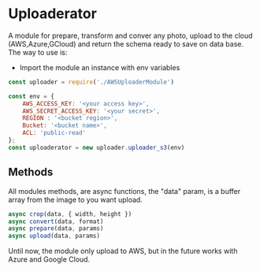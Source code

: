 # Uploaderator
A module for prepare, transform and conver any photo, upload to the cloud (AWS,Azure,GCloud) and return the schema ready to save on data base.
The way to use is:
- Import the module an instance with env variables

``` js
const uploader = require('./AWSUploaderModule')

const env = {
	AWS_ACCESS_KEY: '<your access key>',
	AWS_SECRET_ACCESS_KEY: '<your secret>',
	REGION : '<bucket region>',
	Bucket: '<bucket name>',
	ACL: 'public-read'
};
const uploaderator = new uploader.uploader_s3(env)
```

## Methods 
All modules methods, are async functions, the "data" param, is a buffer array from the image to you want upload.

``` js
async crop(data, { width, height })
async convert(data, format)
async prepare(data, params)
async upload(data, params) 
``` 

Until now, the module only upload to AWS, but in the future works with Azure and Google Cloud.
